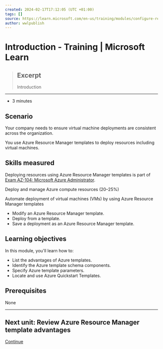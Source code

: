 ```yaml
---
created: 2024-02-17T17:12:05 (UTC +01:00)
tags: []
source: https://learn.microsoft.com/en-us/training/modules/configure-resources-arm-templates/1-introduction
author: wwlpublish
---
```


# Introduction - Training | Microsoft Learn

> ## Excerpt
> Introduction

---
-   3 minutes

## Scenario

Your company needs to ensure virtual machine deployments are consistent across the organization.

You use Azure Resource Manager templates to deploy resources including virtual machines.

## Skills measured

Deploying resources using Azure Resource Manager templates is part of [Exam AZ-104: Microsoft Azure Administrator](https://learn.microsoft.com/en-us/certifications/exams/az-104).

Deploy and manage Azure compute resources (20–25%)

Automate deployment of virtual machines (VMs) by using Azure Resource Manager templates

-   Modify an Azure Resource Manager template.
-   Deploy from a template.
-   Save a deployment as an Azure Resource Manager template.

## Learning objectives

In this module, you'll learn how to:

-   List the advantages of Azure templates.
-   Identify the Azure template schema components.
-   Specify Azure template parameters.
-   Locate and use Azure Quickstart Templates.

## Prerequisites

None

___

## Next unit: Review Azure Resource Manager template advantages

[Continue](https://learn.microsoft.com/en-us/training/modules/configure-resources-arm-templates/2-review-template-advantages/)

